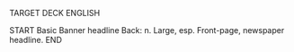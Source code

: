 TARGET DECK
ENGLISH

START
Basic
Banner headline
Back: n. Large, esp. Front-page, newspaper headline.
END
